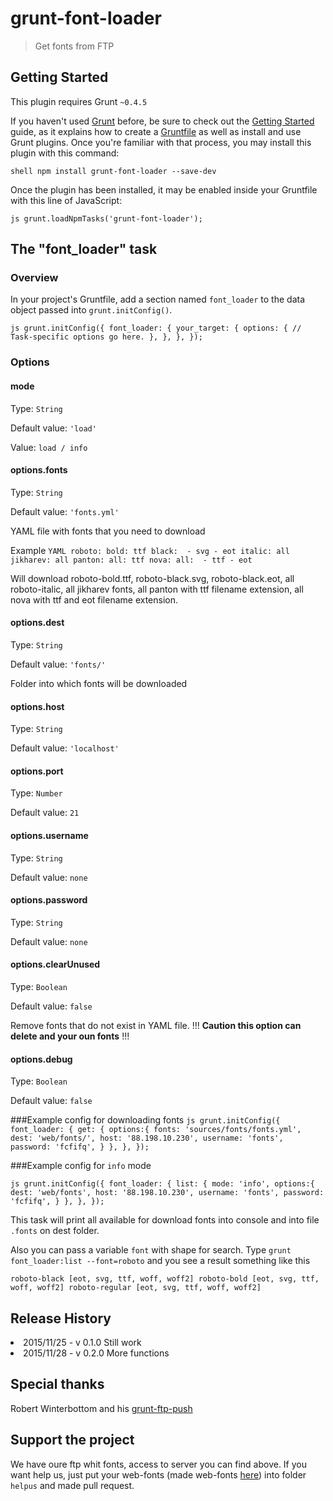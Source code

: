 # grunt-font-loader

> Get fonts from FTP

## Getting Started
This plugin requires Grunt `~0.4.5`

If you haven't used [Grunt](http://gruntjs.com/) before, be sure to check out the [Getting Started](http://gruntjs.com/getting-started) guide, as it explains how to create a [Gruntfile](http://gruntjs.com/sample-gruntfile) as well as install and use Grunt plugins. Once you're familiar with that process, you may install this plugin with this command:

`shell
npm install grunt-font-loader --save-dev
`

Once the plugin has been installed, it may be enabled inside your Gruntfile with this line of JavaScript:

`js
grunt.loadNpmTasks('grunt-font-loader');
`

## The "font_loader" task

### Overview
In your project's Gruntfile, add a section named `font_loader` to the data object passed into `grunt.initConfig()`.

`js
grunt.initConfig({
  font_loader: {
    your_target: {
	      options: {
	      // Task-specific options go here.
	    },
    },
  },
});
`

### Options

#### mode
Type: `String`

Default value: `'load'`

Value: `load / info`


#### options.fonts
Type: `String`

Default value: `'fonts.yml'`

YAML file with fonts that you need to download

Example
`YAML
roboto:
  bold: ttf
  black: 
    - svg
    - eot
  italic: all
jikharev: all
panton:
   all: ttf
nova:
   all: 
     - ttf
     - eot
`

Will download roboto-bold.ttf, roboto-black.svg, roboto-black.eot, all roboto-italic, all jikharev fonts, all panton with ttf filename extension, all nova with ttf and eot filename extension.


#### options.dest
Type: `String`

Default value: `'fonts/'`

Folder into which fonts will be downloaded


#### options.host
Type: `String`

Default value: `'localhost'`


#### options.port
Type: `Number`

Default value: `21`


#### options.username
Type: `String`

Default value: `none`


#### options.password
Type: `String`

Default value: `none`

#### options.clearUnused
Type: `Boolean`

Default value: `false`

Remove fonts that do not exist in YAML file. !!! **Caution this option can delete and your oun fonts** !!!

#### options.debug
Type: `Boolean`

Default value: `false`


###Example config for downloading fonts
`js
grunt.initConfig({
  font_loader: {
    get: {
		options:{
			fonts: 'sources/fonts/fonts.yml',
            dest: 'web/fonts/',
            host: '88.198.10.230',
            username: 'fonts',
            password: 'fcfifq',
		}
    },
  },
});
`

###Example config for `info` mode

`js
grunt.initConfig({
  font_loader: {
    list: {
		mode: 'info',
		options:{
            dest: 'web/fonts',
            host: '88.198.10.230',
            username: 'fonts',
            password: 'fcfifq',
		}
    },
  },
});
`

This task  will print all available for download fonts into console and into file `.fonts` on dest folder. 

Also you can pass a variable `font` with shape for search. Type `grunt font_loader:list --font=roboto` and you see a result something like this

`roboto-black [eot, svg, ttf, woff, woff2]
roboto-bold [eot, svg, ttf, woff, woff2]
roboto-regular [eot, svg, ttf, woff, woff2]`

## Release History

<li>2015/11/25 - v 0.1.0  Still work</li>
<li>2015/11/28 - v 0.2.0  More functions</li>

## Special thanks
Robert Winterbottom and his [grunt-ftp-push](https://github.com/Robert-W/grunt-ftp-push)

## Support the project

We have oure ftp whit fonts, access to server you can find above.
If you want help us, just put your web-fonts (made web-fonts [here](http://www.fontsquirrel.com/tools/webfont-generator)) into folder `helpus` and made pull request.